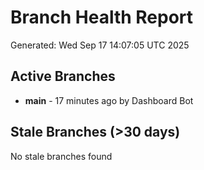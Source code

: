 # Branch Health Report
Generated: Wed Sep 17 14:07:05 UTC 2025

## Active Branches
- **main** - 17 minutes ago by Dashboard Bot

## Stale Branches (>30 days)
No stale branches found
